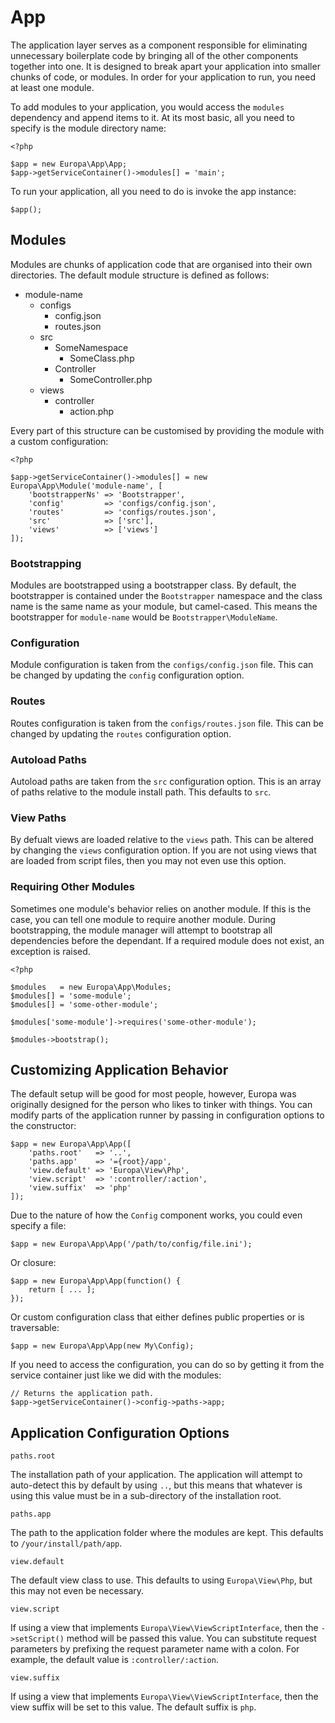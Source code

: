 App
===

The application layer serves as a component responsible for eliminating unnecessary boilerplate code by bringing all of the other components together into one. It is designed to break apart your application into smaller chunks of code, or modules. In order for your application to run, you need at least one module.

To add modules to your application, you would access the `modules` dependency and append items to it. At its most basic, all you need to specify is the module directory name:

    <?php

    $app = new Europa\App\App;
    $app->getServiceContainer()->modules[] = 'main';

To run your application, all you need to do is invoke the app instance:

    $app();

Modules
-------

Modules are chunks of application code that are organised into their own directories. The default module structure is defined as follows:

- module-name
  - configs
    - config.json
    - routes.json
  - src
    - SomeNamespace
      - SomeClass.php
    - Controller
      - SomeController.php
  - views
    - controller
      - action.php

Every part of this structure can be customised by providing the module with a custom configuration:

    <?php

    $app->getServiceContainer()->modules[] = new Europa\App\Module('module-name', [
        'bootstrapperNs' => 'Bootstrapper',
        'config'         => 'configs/config.json',
        'routes'         => 'configs/routes.json',
        'src'            => ['src'],
        'views'          => ['views']
    ]);

### Bootstrapping

Modules are bootstrapped using a bootstrapper class. By default, the bootstrapper is contained under the `Bootstrapper` namespace and the class name is the same name as your module, but camel-cased. This means the bootstrapper for `module-name` would be `Bootstrapper\ModuleName`.

### Configuration

Module configuration is taken from the `configs/config.json` file. This can be changed by updating the `config` configuration option.

### Routes

Routes configuration is taken from the `configs/routes.json` file. This can be changed by updating the `routes` configuration option.

### Autoload Paths

Autoload paths are taken from the `src` configuration option. This is an array of paths relative to the module install path. This defaults to `src`.

### View Paths

By defualt views are loaded relative to the `views` path. This can be altered by changing the `views` configuration option. If you are not using views that are loaded from script files, then you may not even use this option.

### Requiring Other Modules

Sometimes one module's behavior relies on another module. If this is the case, you can tell one module to require another module. During bootstrapping, the module manager will attempt to bootstrap all dependencies before the dependant. If a required module does not exist, an exception is raised.

    <?php

    $modules   = new Europa\App\Modules;
    $modules[] = 'some-module';
    $modules[] = 'some-other-module';

    $modules['some-module']->requires('some-other-module');

    $modules->bootstrap();

Customizing Application Behavior
--------------------------------

The default setup will be good for most people, however, Europa was originally designed for the person who likes to tinker with things. You can modify parts of the application runner by passing in configuration options to the constructor:

    $app = new Europa\App\App([
        'paths.root'   => '..',
        'paths.app'    => '={root}/app',
        'view.default' => 'Europa\View\Php',
        'view.script'  => ':controller/:action',
        'view.suffix'  => 'php'
    ]);

Due to the nature of how the `Config` component works, you could even specify a file:

    $app = new Europa\App\App('/path/to/config/file.ini');

Or closure:

    $app = new Europa\App\App(function() {
        return [ ... ];
    });

Or custom configuration class that either defines public properties or is traversable:

    $app = new Europa\App\App(new My\Config);

If you need to access the configuration, you can do so by getting it from the service container just like we did with the modules:

    // Returns the application path.
    $app->getServiceContainer()->config->paths->app;

Application Configuration Options
---------------------------------

`paths.root`

The installation path of your application. The application will attempt to auto-detect this by default by using `..`, but this means that whatever is using this value must be in a sub-directory of the installation root.

`paths.app`

The path to the application folder where the modules are kept. This defaults to `/your/install/path/app`.

`view.default`

The default view class to use. This defaults to using `Europa\View\Php`, but this may not even be necessary.

`view.script`

If using a view that implements `Europa\View\ViewScriptInterface`, then the `->setScript()` method will be passed this value. You can substitute request parameters by prefixing the request parameter name with a colon. For example, the default value is `:controller/:action`.

`view.suffix`

If using a view that implements `Europa\View\ViewScriptInterface`, then the view suffix will be set to this value. The default suffix is `php`.